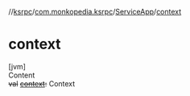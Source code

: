 //[ksrpc](../../index.md)/[com.monkopedia.ksrpc](../index.md)/[ServiceApp](index.md)/[context](context.md)



# context  
[jvm]  
Content  
~~val~~ [~~context~~](context.md)~~:~~ Context  



